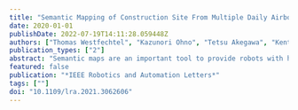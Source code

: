 ```yaml
---
title: "Semantic Mapping of Construction Site From Multiple Daily Airborne LiDAR Data"
date: 2020-01-01
publishDate: 2022-07-19T14:11:28.059448Z
authors: ["Thomas Westfechtel", "Kazunori Ohno", "Tetsu Akegawa", "Kento Yamada", "Ranulfo Bezerra", "Shotaro Kojima", "Taro Suzuki", "Tomohiro Komatsu", "Yukinori Shibata", "Kimitaka Asano", "Keji Nagatani", "Naoto Miyamoto", "Takahiro Suzuki", "Tatsuya Harada", "Satoshi Tadokoro"]
publication_types: ["2"]
abstract: "Semantic maps are an important tool to provide robots with high-level knowledge about the environment, enabling them to better react to and interact with their surroundings. However, as a single measurement of the environment is solely a snapshot of a specific time, it does not necessarily reflect the underlying semantics. In this work, we propose a method to create a semantic map of a construction site by fusing multiple daily data. The construction site is measured by an unmanned aerial vehicle (UAV) equipped with a LiDAR. We extract clusters above ground level from the measurements and classify them using either a random forest or a deep learning based classifier. Furthermore, we combine the classification results of several measurements to generalize the classification of the single measurements and create a general semantic map of the working site. We measured two construction fields for our evaluation. The classification models can achieve an average intersection over union (IoU) score of 69.2 during classification on the Sanbongi field, which is used for training, validation and testing and an IoU score of 49.16 on a hold-out testing field. In a final step, we show how the semantic map can be employed to suggest a parking spot for a dump truck, and in addition, show that the semantic map can be utilized to improve path planning inside the construction site."
featured: false
publication: "*IEEE Robotics and Automation Letters*"
tags: [""]
doi: "10.1109/lra.2021.3062606"
---
```


